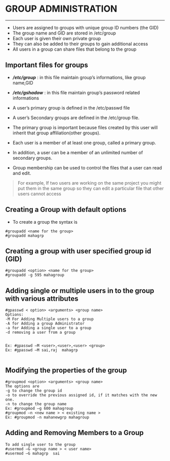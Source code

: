 # GROUP ADMINISTRATION

---

* Users are assigned to groups with unique group ID numbers (the GID)
* The group name and GID are stored in /etc/group
* Each user is given their own private group
* They can also be added to their groups to gain additional access
* All users in a group can share files that belong to the group

## Important files for groups
*  **_/etc/group_**  : in this file  maintain group’s informations, like group name,GID
*  **_/etc/gshadow_** : in this file maintain  group’s password related informations  

* A user’s primary group is defined in the /etc/passwd file 
* A user’s Secondary groups are defined in the /etc/group file.
* The primary group is important because files created by this user will inherit that group affiliation(other groups).
* Each user is a member of at least one group, called a primary group.
* In addition, a user can be a member of an unlimited number of secondary groups. 
* Group membership can be used to control the files that a user can read and edit. 

> For example,
If two users are working on the same project you might put them in the same group so they can edit a particular file that other users cannot access


## Creating a Group with default options

* To create a group the syntax is

```
#groupadd <name for the group>
#groupadd mahagrp

```
## Creating a group with user specified group id (GID)

```
#groupadd <option> <name for the group>
#groupadd -g 595 mahagroup

```

## Adding single or multiple users in to the group with various attributes

```
#gpasswd < option> <arguments> <group name>
Options:
-M For Adding Multiple users to a group
-A for Adding a group Administrator
-a for Adding a single user to a group
-d removing a user from a group


Ex: #gpasswd –M <user>,<user>,<user> <group>
Ex: #gpasswd –M sai,raj  mahagrp


```



## Modifying the properties of the group

```
#groupmod <option> <arguments> <group name>
The options are
-g to change the group id
-o to override the previous assigned id, if it matches with the new one.
-n to change the group name
Ex: #groupmod –g 600 mahagroup
#groupmod –n <new name > < existing name >
Ex: #groupmod -n mahanewgrp mahagroup

```


## Adding and Removing Members to a Group

```
To add single user to the group
#usermod –G <group name > < user name>
#usermod –G mahagrp  sai


```


